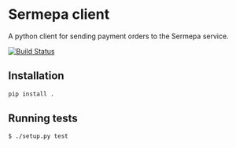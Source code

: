 # Sermepa client

A python client for sending payment orders to the Sermepa service.

[![Build Status](https://travis-ci.org/Som-Energia/sermepa.svg?branch=master)](https://travis-ci.org/Som-Energia/sermepa)

## Installation

```bash
pip install .
```

## Running tests

```bash
$ ./setup.py test
```



